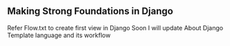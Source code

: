 ## Making Strong Foundations in Django
Refer Flow.txt to create first view in Django 
Soon I will update About Django Template language and its workflow

